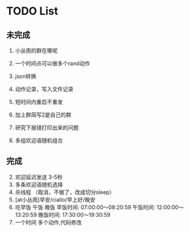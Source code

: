 # TODO List

## 未完成
1. 小丛雨的群在哪呢
1. 一个时间点可以做多个rand动作
1. json转换
1. 动作记录，写入文件记录
1. 短时间内重启不重发
1. 加上群简写2是自己的群


2. 研究下报错打印出来的问题
2. 多组欢迎语随机组合


## 完成
2. 欢迎延迟发送 3-5秒
2. 多条欢迎语随机选择
1. 杀线程 （取消，不做了，改成切分sleep）
1. [at小丛雨]早安/ciallo/早上好/晚安
1. 吃早饭 午饭 晚饭  早饭时间: 07:00:00～08:20:59 午饭时间: 12:00:00～13:20:59 晚饭时间: 17:30:00～19:30:59
1. 一个时间 多个动作,代码修改